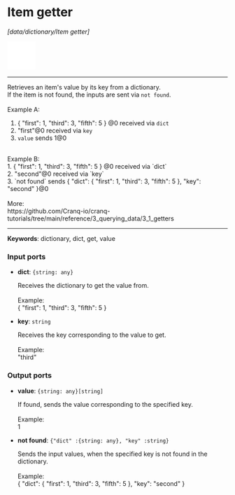 # Item getter

_[data/dictionary/Item getter]_

![icon](</assets/icons/88cb21a8-d088-476e-8a3a-fb62c6a5fd58.png>)

---

Retrieves an item's value by its key from a dictionary.<br>
If the item is not found, the inputs are sent via `not found`.<br>
<br>
Example A:<br>
1. { "first": 1, "third": 3, "fifth": 5 } @0 received via `dict`<br>
2. "first"@0 received via `key`<br>
3. `value` sends 1@0<br>
<br>
Example B:<br>
1. { "first": 1, "third": 3, "fifth": 5 } @0 received via `dict`<br>
2. "second"@0 received via `key`<br>
3. `not found` sends { "dict":  { "first": 1, "third": 3, "fifth": 5 }, "key": "second" }@0<br>
<br>
More:<br>
https://github.com/Cranq-io/cranq-tutorials/tree/main/reference/3_querying_data/3_1_getters<br>

---

__Keywords__: dictionary, dict, get, value

### Input ports

* __dict__: ` {string: any} `

    Receives the dictionary to get the value from.<br>
    <br>
    Example:<br>
    { "first": 1, "third": 3, "fifth": 5 }<br>


* __key__: ` string `

    Receives the key corresponding to the value to get.<br>
    <br>
    Example:<br>
    "third"<br>

### Output ports

* __value__: ` {string: any}[string] `

    If found, sends the value corresponding to the specified key.<br>
    <br>
    Example:<br>
    1<br>


* __not found__: ` {"dict" :{string: any}, "key" :string} `

    Sends the input values, when the specified key is not found in the dictionary.<br>
    <br>
    Example:<br>
    { "dict":  { "first": 1, "third": 3, "fifth": 5 }, "key": "second" }<br>

